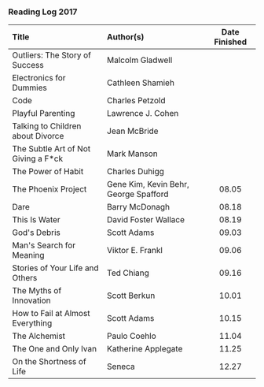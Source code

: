 ### Reading Log 2017

| Title                               | Author(s)                             | Date Finished |
| :---------------------------------- | :------------------------------------ | :-----------: |
| Outliers: The Story of Success	  | Malcolm Gladwell                      |               |
| Electronics for Dummies			  | Cathleen Shamieh	                  |               |
| Code							      | Charles Petzold                       |               |
| Playful Parenting				      | Lawrence J. Cohen                     |               |
| Talking to Children about Divorce	  | Jean McBride                          |               |
| The Subtle Art of Not Giving a F*ck | Mark Manson                           |               |
| The Power of Habit				  | Charles Duhigg                        |               |
| The Phoenix Project				  | Gene Kim, Kevin Behr, George Spafford | 08.05         |
| Dare							      | Barry McDonagh			              | 08.18         |
| This Is Water					      | David Foster Wallace		          | 08.19         |
| God's Debris					      | Scott Adams			                  | 09.03         |
| Man's Search for Meaning		      | Viktor E. Frankl			          | 09.06         |
| Stories of Your Life and Others	  | Ted Chiang				              | 09.16         |
| The Myths of Innovation			  | Scott Berkun				          | 10.01         |
| How to Fail at Almost Everything    | Scott Adams			                  | 10.15         |
| The Alchemist					      | Paulo Coehlo		                  | 11.04         |
| The One and Only Ivan			      | Katherine Applegate		              | 11.25         |
| On the Shortness of Life			  | Seneca					              | 12.27         |